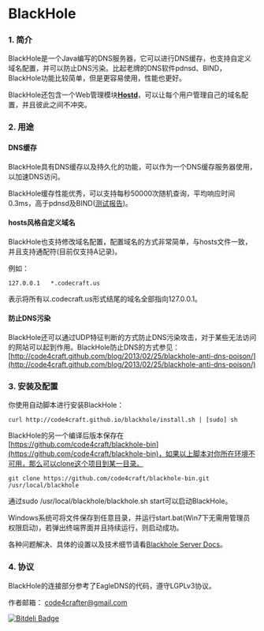 BlackHole
=========

### 1. 简介

BlackHole是一个Java编写的DNS服务器，它可以进行DNS缓存，也支持自定义域名配置，并可以防止DNS污染。比起老牌的DNS软件pdnsd、BIND，BlackHole功能比较简单，但是更容易使用，性能也更好。

BlackHole还包含一个Web管理模块[**Hostd**](https://github.com/code4craft/hostd)，可以让每个用户管理自己的域名配置，并且彼此之间不冲突。

### 2. 用途

#### DNS缓存

BlackHole具有DNS缓存以及持久化的功能，可以作为一个DNS缓存服务器使用，以加速DNS访问。

BlackHole缓存性能优秀，可以支持每秒50000次随机查询，平均响应时间0.3ms，高于pdnsd及BIND([测试报告](https://github.com/code4craft/blackhole/blob/master/server/benchmark-other-dns-server))。

#### hosts风格自定义域名

BlackHole也支持修改域名配置，配置域名的方式非常简单，与hosts文件一致，并且支持通配符(目前仅支持A记录)。

例如：

	127.0.0.1	*.codecraft.us
	
表示将所有以.codecraft.us形式结尾的域名全部指向127.0.0.1。

#### 防止DNS污染

BlackHole还可以通过UDP特征判断的方式防止DNS污染攻击，对于某些无法访问的网站可以起到作用。BlackHole防止DNS的方式参见：[http://code4craft.github.com/blog/2013/02/25/blackhole-anti-dns-poison/](http://code4craft.github.com/blog/2013/02/25/blackhole-anti-dns-poison/)


### 3. 安装及配置

你使用自动脚本进行安装BlackHole：

	curl http://code4craft.github.io/blackhole/install.sh | [sudo] sh

BlackHole的另一个编译后版本保存在[https://github.com/code4craft/blackhole-bin](https://github.com/code4craft/blackhole-bin)，如果以上脚本对你所在环境不可用，那么可以clone这个项目到某一目录。

	git clone https://github.com/code4craft/blackhole-bin.git /usr/local/blackhole
	
通过sudo /usr/local/blackhole/blackhole.sh start可以启动BlackHole。

Windows系统可将文件保存到任意目录，并运行start.bat(Win7下无需用管理员权限启动)，若弹出终端界面并且持续运行，则启动成功。

各种问题解决、具体的设置以及技术细节请看[Blackhole Server Docs](https://github.com/code4craft/blackhole/blob/master/server/README.md)。

### 4. 协议

BlackHole的连接部分参考了EagleDNS的代码，遵守LGPLv3协议。

作者邮箱：
code4crafter@gmail.com

[![Bitdeli Badge](https://d2weczhvl823v0.cloudfront.net/code4craft/blackhole/trend.png)](https://bitdeli.com/free "Bitdeli Badge")

